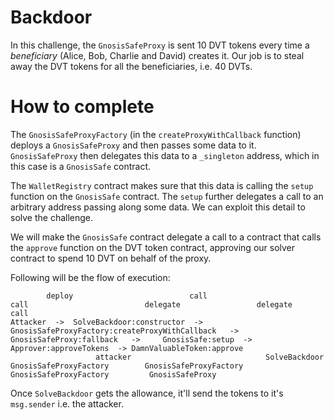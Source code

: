 # Backdoor

In this challenge, the `GnosisSafeProxy` is sent 10 DVT tokens every time a *beneficiary* (Alice, Bob, Charlie and David) creates it. Our job is to steal away the DVT tokens for all the beneficiaries, i.e. 40 DVTs.

# How to complete

The `GnosisSafeProxyFactory` (in the `createProxyWithCallback` function) deploys a `GnosisSafeProxy` and then passes some data to it. `GnosisSafeProxy` then delegates this data to a `_singleton` address, which in this case is a `GnosisSafe` contract.

The `WalletRegistry` contract makes sure that this data is calling the `setup` function on the `GnosisSafe` contract. The `setup` further delegates a call to an arbitrary address passing along some data. We can exploit this detail to solve the challenge.

We will make the `GnosisSafe` contract delegate a call to a contract that calls the `approve` function on the DVT token contract, approving our solver contract to spend 10 DVT on behalf of the proxy.

Following will be the flow of execution:

```
        deploy                          call                                                  call                          delegate                 delegate                      call
Attacker  ->  SolveBackdoor:constructor  ->   GnosisSafeProxyFactory:createProxyWithCallback   ->  GnosisSafeProxy:fallback   ->     GnosisSafe:setup  ->   Approver:approveTokens  -> DamnValuableToken:approve
                   attacker                              SolveBackdoor                              GnosisSafeProxyFactory        GnosisSafeProxyFactory    GnosisSafeProxyFactory         GnosisSafeProxy
```

Once `SolveBackdoor` gets the allowance, it'll send the tokens to it's `msg.sender` i.e. the attacker.